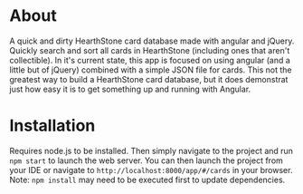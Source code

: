 # About
A quick and dirty HearthStone card database made with angular and jQuery. Quickly search and sort all cards in HearthStone (including ones that aren't collectible).
In it's current state, this app is focused on using angular (and a little but of jQuery) combined with a simple JSON file for cards. This not the greatest way to build a HearthStone card database, but it does demonstrat just how easy it is to get something up and running with Angular.

# Installation
Requires node.js to be installed. Then simply navigate to the project and run `npm start` to launch the web server. You can then launch the project from your IDE or navigate to `http://localhost:8000/app/#/cards` in your browser.
Note: `npm install` may need to be executed first to update dependencies.